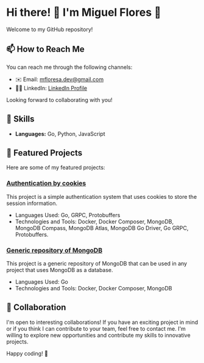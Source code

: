 # Hi there! 👋 I'm Miguel Flores 👨

Welcome to my GitHub repository! 

## 📫 How to Reach Me

You can reach me through the following channels:

- ✉️ Email: mfloresa.dev@gmail.com
- 🧑‍💻 LinkedIn: [LinkedIn Profile](https://www.linkedin.com/in/miguelflores-ing/)

Looking forward to collaborating with you!

## 💪 Skills

- **Languages:** Go, Python, JavaScript

## 🏬 Featured Projects

Here are some of my featured projects:

### [Authentication by cookies]()

This project is a simple authentication system that uses cookies to store the session information.

- Languages Used: Go, GRPC, Protobuffers
- Technologies and Tools:  Docker, Docker Composer, MongoDB, MongoDB Compass, MongoDB Atlas, MongoDB Go Driver, Go
  GRPC, Protobuffers.

### [Generic repository of MongoDB]()

This project is a generic repository of MongoDB that can be used in any project that uses MongoDB as a database.

- Languages Used: Go
- Technologies and Tools:  Docker, Docker Composer, MongoDB

## 🤝 Collaboration

I'm open to interesting collaborations! If you have an exciting project in mind or if you think I can contribute to your
team, feel free to contact me. I'm willing to explore new opportunities and contribute my skills to innovative projects.

Happy coding! 🚀


